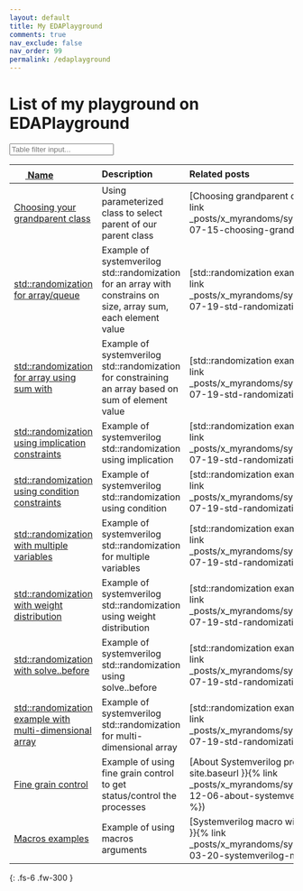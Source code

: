 ```yaml
---
layout: default
title: My EDAPlayground
comments: true
nav_exclude: false
nav_order: 99
permalink: /edaplayground
---
```


# List of my playground on EDAPlayground

<input type="text" class="tablefilterinput" id="FilterInput" onkeyup="tablefilter()" placeholder="Table filter input..." title="filter input">
<div  markdown="1">

| <a href="https://www.edaplayground.com" > <svg width="20" height="20" viewBox="0 -0.1 2 2" class="customsvg"> <use xlink:href="#svg-edaplay"></use></svg> Name| Description          | Related posts |
|:-------------|:------------------|:-----------------|
| [Choosing your grandparent class](https://www.edaplayground.com/x/2wVa) | Using parameterized class to select parent of our parent class | [Choosing grandparent class ]({{ site.baseurl }}{% link _posts/x_myrandoms/systemverilog_randoms/2020-07-15-choosing-grandparent-class.md  %}) |
| [std::randomization for array/queue](https://www.edaplayground.com/x/5nYm) | Example of systemverilog std::randomization for an array with constrains on size, array sum, each element value| [std::randomization examples ]({{ site.baseurl }}{% link _posts/x_myrandoms/systemverilog_randoms/2020-07-19-std-randomization-example.md  %}) |
| [std::randomization for array using sum with](https://www.edaplayground.com/x/5css) | Example of systemverilog std::randomization for constraining an array based on sum of element value| [std::randomization examples ]({{ site.baseurl }}{% link _posts/x_myrandoms/systemverilog_randoms/2020-07-19-std-randomization-example.md  %}) |
| [std::randomization using implication constraints](https://www.edaplayground.com/x/39Hg) | Example of systemverilog std::randomization using implication| [std::randomization examples ]({{ site.baseurl }}{% link _posts/x_myrandoms/systemverilog_randoms/2020-07-19-std-randomization-example.md  %}) |
| [std::randomization using condition constraints](https://www.edaplayground.com/x/dQx) | Example of systemverilog std::randomization using condition| [std::randomization examples ]({{ site.baseurl }}{% link _posts/x_myrandoms/systemverilog_randoms/2020-07-19-std-randomization-example.md  %}) |
| [std::randomization with multiple variables](https://www.edaplayground.com/x/f5g) | Example of systemverilog std::randomization for multiple variables| [std::randomization examples ]({{ site.baseurl }}{% link _posts/x_myrandoms/systemverilog_randoms/2020-07-19-std-randomization-example.md  %}) |
| [std::randomization with weight distribution](https://www.edaplayground.com/x/5HdN) | Example of systemverilog std::randomization using weight distribution| [std::randomization examples ]({{ site.baseurl }}{% link _posts/x_myrandoms/systemverilog_randoms/2020-07-19-std-randomization-example.md  %}) |
| [std::randomization with solve..before](https://www.edaplayground.com/x/3fJD) | Example of systemverilog std::randomization using solve..before| [std::randomization examples ]({{ site.baseurl }}{% link _posts/x_myrandoms/systemverilog_randoms/2020-07-19-std-randomization-example.md  %}) |
| [std::randomization example with multi-dimensional array](https://www.edaplayground.com/x/D4wU) | Example of systemverilog std::randomization for multi-dimensional array| [std::randomization examples ]({{ site.baseurl }}{% link _posts/x_myrandoms/systemverilog_randoms/2020-07-19-std-randomization-example.md  %}) |
| [Fine grain control](https://www.edaplayground.com/x/fc2c) | Example of using fine grain control to get status/control the processes| [About Systemverilog process and fork join]({{ site.baseurl }}{% link _posts/x_myrandoms/systemverilog_randoms/2020-12-06-about-systemverilog-process-and-fork.md  %}) |
| [Macros examples](https://www.edaplayground.com/x/PR3c) | Example of using macros arguments| [Systemverilog macro with examples]({{ site.baseurl }}{% link _posts/x_myrandoms/systemverilog_randoms/2021-03-20-systemverilog-macros.md  %}) |

<script>
function tablefilter() {
  var input, filter, table, tr, td, i, txtValue;
  input = document.getElementById("FilterInput");
  filter = input.value.toUpperCase();
  table = document.getElementById("myTable");
  tr = table.getElementsByTagName("tr");
  for (i = 0; i < tr.length; i++) {
    td = tr[i].getElementsByTagName("td")[0];
    if (td) {
      txtValue = td.textContent || td.innerText;
      if (txtValue.toUpperCase().indexOf(filter) > -1) {
        tr[i].style.display = "";
      } else {
        tr[i].style.display = "none";
      }
    }       
  }
}
</script>
</div>
{: .fs-6 .fw-300 }
